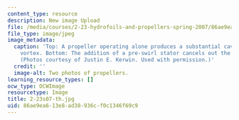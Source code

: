 ```yaml
---
content_type: resource
description: New image Upload
file: /media/courses/2-23-hydrofoils-and-propellers-spring-2007/86ae9ea613e8ad38936cf0c1346f69c9_2-23s07-th.jpg
file_type: image/jpeg
image_metadata:
  caption: 'Top: A propeller operating alone produces a substantial cavitating hub
    vortex. Bottom: The addition of a pre-swirl stator cancels out the propeller vortex.
    (Photos courtesy of Justin E. Kerwin. Used with permission.)'
  credit: ''
  image-alt: Two photos of propellers.
learning_resource_types: []
ocw_type: OCWImage
resourcetype: Image
title: 2-23s07-th.jpg
uid: 86ae9ea6-13e8-ad38-936c-f0c1346f69c9
---
```

